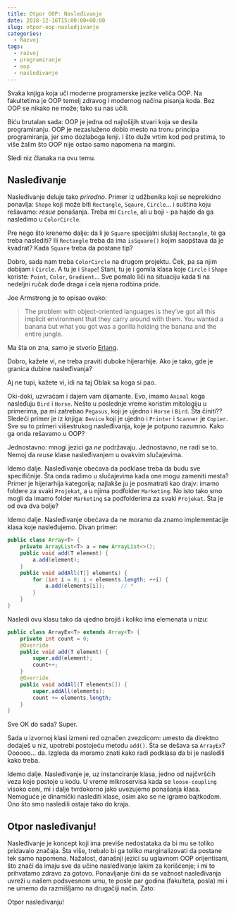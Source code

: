 ```yaml
---
title: Otpor OOP: Nasleđivanje
date: 2018-12-16T15:00:00+00:00
slug: otpor-oop-nasledjivanje
categories:
  - Razvoj
tags:
  - razvoj
  - programiranje
  - oop
  - nasleđivanje
---
```


Svaka knjiga koja uči moderne programerske jezike veliča OOP. Na fakultetima je OOP temelj zdravog i modernog načina pisanja koda. Bez OOP se nikako ne može; tako su nas učili.

Biću brutalan sada: OOP je jedna od najlošijih stvari koja se desila programiranju. OOP je nezasluženo dobio mesto na tronu principa programiranja, jer smo dozlaboga lenji. I što duže vrtim kod pod prstima, to više žalim što OOP nije ostao samo napomena na margini.

<!--more-->

Sledi niz članaka na ovu temu.

## Nasleđivanje

Nasleđivanje deluje tako _prirodno_. Primer iz udžbenika koji se neprekidno ponavlja: `Shape` koji može biti `Rectangle`, `Sqaure`, `Circle`... i suština koju rešavamo: _resue_ ponašanja. Treba mi `Circle`, ali u boji - pa hajde da ga nasledimo u `ColorCircle`.

Pre nego što krenemo dalje: da li je `Square` specijalni slušaj `Rectangle`, te ga treba naslediti? Ili `Rectangle` treba da ima `isSquare()` kojim saopštava da je kvadrat? Kada `Square` treba da postane tip?

Dobro, sada nam treba `ColorCircle` na drugom projektu. Ček, pa sa njim dobijam i `Circle`. A tu je i `Shape`! Stani, tu je i gomila klasa koje `Circle` i `Shape` koriste: `Point`, `Color`, `Gradient`... Sve pomalo liči na situaciju kada ti na nedeljni ručak dođe draga i cela njena rodbina pride.

Joe Armstrong je to opisao ovako:

> The problem with object-oriented languages is they’ve got all this implicit environment that they carry around with them. You wanted a banana but what you got was a gorilla holding the banana and the entire jungle.

Ma šta on zna, samo je stvorio [Erlang](https://www.erlang.org).

Dobro, kažete vi, ne treba praviti duboke hijerarhije. Ako je tako, gde je granica dubine nasleđivanja?

Aj ne tupi, kažete vi, idi na taj Oblak sa koga si pao.

Oki-doki, uzvraćam i dajem vam dijamante. Evo, imamo `Animal` koga nasleđuju `Bird` i `Horse`. Nešto u poslednje vreme koristim mitologiju u primerima, pa mi zatrebao `Pegasus`, koji je ujedno i `Horse` i `Bird`. Šta činiti?? Sledeći primer je iz knjiga: `Device` koji je ujedno i `Printer` i `Scanner` je `Copier`. Sve su to primeri višestrukog nasleđivanja, koje je potpuno razumno. Kako ga onda rešavamo u OOP?

Jednostavno: mnogi jezici ga _ne_ podržavaju. Jednostavno, ne radi se to. Nemoj da _reuse_ klase nasleđivanjem u ovakvim slučajevima.

Idemo dalje. Nasleđivanje obećava da podklase treba da budu sve specifičnije. Šta onda radimo u slučajevima kada one mogu zameniti mesta? Primer je hijerarhija kategorija; najlakše ju je posmatrati kao drajv: imamo foldere za svaki `Projekat`, a u njima podfolder `Marketing`. No isto tako smo mogli da imamo folder `Marketing` sa podfolderima za svaki `Projekat`. Šta je od ova dva bolje?

Idemo dalje. Nasleđivanje obećava da ne moramo da znamo implementacije klasa koje nasleđujemo. Divan primer:

```java
public class Array<T> {
    private ArrayList<T> a = new ArrayList<>(); 
    public void add(T element) {
        a.add(element);
    }
    public void addAll(T[] elements) {
        for (int i = 0; i < elements.length; ++i) {
            a.add(elements[i]);		// *
        }
    }
}
```

Nasledi ovu klasu tako da ujedno brojiš i koliko ima elemenata u nizu:

```java
public class ArrayEx<T> extends Array<T> {
    private int count = 0; 
    @Override
    public void add(T element) {
        super.add(element);
        count++;
    }
    @Override
    public void addAll(T elements[]) {
        super.addAll(elements);
        count += elements.length;
    }
}
```

Sve OK do sada? Super.

Sada u izvornoj klasi izmeni red označen zvezdicom: umesto da direktno dodaješ u niz, upotrebi postojeću metodu `add()`. Šta se dešava sa `ArrayEx`? Oooooo... da. Izgleda da moramo znati kako radi podklasa da bi je nasledili kako treba.

Idemo dalje. Nasleđivanje je, uz instanciranje klasa, jedno od najčvršćih veza koje postoje u kodu. U vreme mikroservisa kada se `loose-coupling` visoko ceni, mi i dalje tvrdokorno jako uvezujemo ponašanja klasa. Nemoguće je dinamički naslediti klase, osim ako se ne igramo bajtkodom. Ono što smo nasledili ostaje tako do kraja.

## Otpor nasleđivanju!

Nasleđivanje je koncept koji ima previše nedostataka da bi mu se toliko pridavalo značaja. Šta više, trebalo bi ga toliko marginalizovati da postane tek samo napomena. Nažalost, današnji jezici su uglavnom OOP orijentisani, što znači da imaju sve da učine nasleđivanje lakim za korišćenje; i mi to prihvatamo zdravo za gotovo. Ponavljanje čini da se važnost nasleđivanja uvreži u našem podsvesnom umu, te posle par godina (fakulteta, posla) mi i ne umemo da razmišljamo na drugačiji način. Zato:

Otpor nasleđivanju!